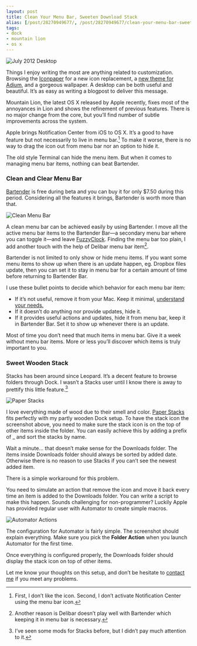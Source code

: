 ```yaml
---
layout: post
title: Clean Your Menu Bar, Sweeten Download Stack
alias: [/post/28270949677/, /post/28270949677/clean-your-menu-bar-sweeten-download-stack]
tags:
- dock
- mountain lion
- os x
---
```

![July 2012 Desktop](http://images.sayzlim.net/2012/07/stack_desktop.jpg)

Things I enjoy writing the most are anything related to customization. Browsing the [Iconpaper][1] for a new icon replacement, a [new theme for Adium][2], and a gorgeous wallpaper. A desktop can be both useful and beautiful. It’s as easy as writing a blogpost to deliver this message.

[1]: http://www.iconpaper.org
[2]: http://sayzlim.net/post/5805473417/

Mountain Lion, the latest OS X released by Apple recently, fixes most of the annoyances in Lion and shows the refinement of previous features. There is no major change from the core, but you’ll find number of subtle improvements across the system.

Apple brings Notification Center from iOS to OS X. It’s a good to have feature but not necessarily to live in menu bar.[^1] To make it worse, there is no way to drag the icon out from menu bar nor an option to hide it.

The old style Terminal can hide the menu item. But when it comes to managing menu bar items, nothing can beat Bartender.

### Clean and Clear Menu Bar
[Bartender][] is free during beta and you can buy it for only $7.50 during this period. Considering all the features it brings, Bartender is worth more than that.

[Bartender]: http://www.macbartender.com

![Clean Menu Bar](http://images.sayzlim.net/2012/07/stack_menubar.jpg)

A clean menu bar can be achieved easily by using Bartender. I move all the active menu bar items to the Bartender Bar—a secondary menu bar where you can toggle it—and leave [FuzzyClock][]. Finding the menu bar too plain, I add another touch with the help of Delibar menu bar item[^2].

[FuzzyClock]: http://sayzlim.net/post/8779973422/

Bartender is not limited to only show or hide menu items. If you want some menu items to show up when there is an update happen, eg. Dropbox files update, then you can set it to stay in menu bar for a certain amount of time before returning to Bartender Bar.

I use these bullet points to decide which behavior for each menu bar item:

- If it’s not useful, remove it from your Mac. Keep it minimal, [understand your needs.][2]
- If it doesn’t do anything nor provide updates, hide it.
- If it provides useful actions and updates, hide it from menu bar, keep it in Bartender Bar. Set it to show up whenever there is an update.

[2]: http://sayzlim.net/post/1506476982/

Most of time you don’t need that much items in menu bar. Give it a week without menu bar items. More or less you’ll discover which items is truly important to you.

### Sweet Wooden Stack
Stacks has been around since Leopard. It’s a decent feature to browse folders through Dock. I wasn’t a Stacks user until I know there is away to prettify this little feature.[^3]

![Paper Stacks](http://images.sayzlim.net/2012/07/stack_dock.jpg)

I love everything made of wood due to their smell and color. [Paper Stacks][] fits perfectly with my partly wooden Dock setup. To have the stack icon the screenshot above, you need to make sure the stack icon is on the top of other items inside the folder. You can easily achieve this by adding a prefix of _ and sort the stacks by name.

[Paper Stacks]: http://blupaper.deviantart.com/art/Paper-Stacks-181259578

Wait a minute… that doesn’t make sense for the Downloads folder. The items inside Downloads folder should always be sorted by added date. Otherwise there is no reason to use Stacks if you can’t see the newest added item.

There is a simple workaround for this problem.

You need to simulate an action that remove the icon and move it back every time an item is added to the Downloads folder. You can write a script to make this happen. Sounds challenging for non-programmer? Luckily Apple has provided regular user with Automator to create simple macros.

![Automator Actions](http://images.sayzlim.net/2012/07/stack_automator.jpg)

The configuration for Automator is fairly simple. The screenshot should explain everything. Make sure you pick the **Folder Action** when you launch Automator for the first time.

Once everything is configured properly, the Downloads folder should display the stack icon on top of other items.

Let me know your thoughts on this setup, and don’t be hesitate to [contact me](/contact) if you meet any problems.

[^1]: First, I don’t like the icon. Second, I don’t activate Notification Center using the menu bar icon.

[^2]: Another reason is Delibar doesn’t play well with Bartender 
which keeping it in menu bar is necessary.

[^3]: I’ve seen some mods for Stacks before, but I didn’t pay much attention to it.